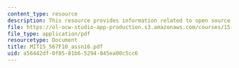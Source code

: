 ```yaml
---
content_type: resource
description: This resource provides information related to open source and innovation.
file: https://ol-ocw-studio-app-production.s3.amazonaws.com/courses/15-567-the-economics-of-information-strategy-structure-and-pricing-fall-2010/a56442df0f8581b65294845ea00c5cc6_MIT15_567F10_assn16.pdf
file_type: application/pdf
resourcetype: Document
title: MIT15_567F10_assn16.pdf
uid: a56442df-0f85-81b6-5294-845ea00c5cc6
---
```

